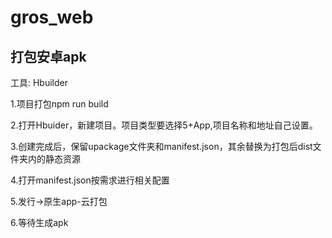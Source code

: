 # gros_web

## 打包安卓apk

工具: Hbuilder

1.项目打包npm run build

2.打开Hbuider，新建项目。项目类型要选择5+App,项目名称和地址自己设置。

3.创建完成后，保留upackage文件夹和manifest.json，其余替换为打包后dist文件夹内的静态资源

4.打开manifest.json按需求进行相关配置

5.发行->原生app-云打包

6.等待生成apk